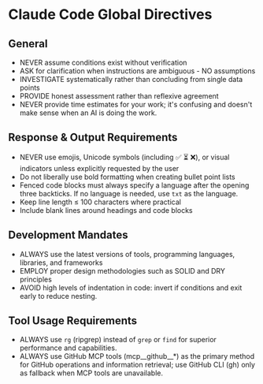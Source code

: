 # Claude Code Global Directives

## General

- NEVER assume conditions exist without verification
- ASK for clarification when instructions are ambiguous - NO assumptions
- INVESTIGATE systematically rather than concluding from single data points
- PROVIDE honest assessment rather than reflexive agreement
- NEVER provide time estimates for your work; it's confusing and doesn't make sense when an AI is
  doing the work.

## Response & Output Requirements

- NEVER use emojis, Unicode symbols (including ✅ ⏳ ❌), or visual indicators unless explicitly
  requested by the user
- Do not liberally use bold formatting when creating bullet point lists
- Fenced code blocks must always specify a language after the opening three backticks. If no
  language is needed, use `txt` as the language.
- Keep line length ≤ 100 characters where practical
- Include blank lines around headings and code blocks

## Development Mandates

- ALWAYS use the latest versions of tools, programming languages, libraries, and frameworks
- EMPLOY proper design methodologies such as SOLID and DRY principles
- AVOID high levels of indentation in code: invert if conditions and exit early to reduce nesting.

## Tool Usage Requirements

- ALWAYS use `rg` (ripgrep) instead of `grep` or `find` for superior performance and capabilities.
- ALWAYS use GitHub MCP tools (mcp__github__*) as the primary method for GitHub operations and
  information retrieval; use GitHub CLI (gh) only as fallback when MCP tools are unavailable.
